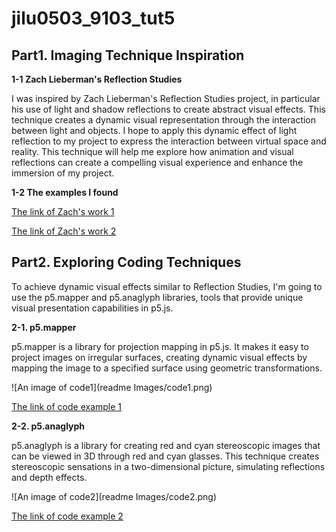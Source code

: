 # jilu0503_9103_tut5

## Part1. Imaging Technique Inspiration

**1-1 Zach Lieberman's Reflection Studies**

I was inspired by Zach Lieberman's Reflection Studies project, in particular his use of light and shadow reflections to create abstract visual effects. This technique creates a dynamic visual representation through the interaction between light and objects. I hope to apply this dynamic effect of light reflection to my project to express the interaction between virtual space and reality. This technique will help me explore how animation and visual reflections can create a compelling visual experience and enhance the immersion of my project.

**1-2 The examples I found**

[The link of Zach's work 1](https://www.instagram.com/reel/C_6cFIzJtPh/)

[The link of Zach's work 2](https://www.instagram.com/reel/C_749dkp6_I/)


## Part2. Exploring Coding Techniques

To achieve dynamic visual effects similar to Reflection Studies, I'm going to use the p5.mapper and p5.anaglyph libraries, tools that provide unique visual presentation capabilities in p5.js.

**2-1. p5.mapper**

p5.mapper is a library for projection mapping in p5.js. It makes it easy to project images on irregular surfaces, creating dynamic visual effects by mapping the image to a specified surface using geometric transformations.

![An image of code1](readme Images/code1.png)

[The link of code example 1](https://github.com/jdeboi/p5.mapper)

**2-2. p5.anaglyph**

p5.anaglyph is a library for creating red and cyan stereoscopic images that can be viewed in 3D through red and cyan glasses. This technique creates stereoscopic sensations in a two-dimensional picture, simulating reflections and depth effects.

![An image of code2](readme Images/code2.png)

[The link of code example 2](https://github.com/jdeboi/p5.anaglyph)

